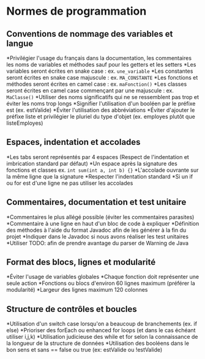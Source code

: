 # Normes de programmation

## Conventions de nommage des variables et langue
*Privilégier l'usage du français dans la documentation, les commentaires les noms de variables et méthodes sauf
pour les getters et les setters
*Les variables seront écrites en snake case : ex. `une_variable`
*Les constantes seront écrites en snake case majuscule : ex. `MA_CONSTANTE`
*Les fonctions et méthodes seront écrites en camel case : ex. `maFonction()`
*Les classes seront écrites en camel case commençant par une  majuscule : ex. `MaClasse()`
*Utiliser des noms significatifs qui ne se ressemblent pas trop et éviter les noms trop longs
*Signifier l'utilisation d'un booléen par le préfixe est (ex. estValide)
*Éviter l'utilisation des abbréviations
*Éviter d'ajouter le préfixe liste et privilégier le pluriel du type d'objet (ex. employes plutôt que listeEmployes)

## Espaces, indentation et accolades
*Les tabs seront représentés par 4 espaces (Respect de l'indentation et imbrication standard par défaut)
*Un espace après la signature des fonctions et classes ex. `int sum(int a, int b) {}`
*L'accolade ouvrante sur la même ligne que la signature
*Respecter l'indentation standard
*Si un if ou for est d'une ligne ne pas utiliser les accolades

## Commentaires, documentation et test unitaire
*Commentaires le plus allégé possible (éviter les commentaires parasites)
*Commentaire à une ligne en haut d'un bloc de code à expliquer
*Définition des méthodes à l'aide du format Javadoc afin de les générer à la fin du projet
*Indiquer dans le Javadoc si nous avons réaliser les test unitaires
*Utiliser TODO: afin de prendre avantage du parser de Warning de Java

## Format des blocs, lignes et modularité
*Éviter l'usage de variables globales
*Chaque fonction doit représenter une seule action
*Fonctions ou blocs d'environ 60 lignes maximum (préférer la modularité)
*Largeur des lignes maximum 120 colonnes                                                

## Structure de contrôles et boucles
*Utilisation d'un switch case lorsqu'on a beaucoup de branchements (ex. if else)
*Prioriser des forEach ou enhanced for loops (et dans le cas échéant utiliser i,j,k)
*Utilisation judicieuse des while et for selon la connaissance de la longueur de la structure de données
*Utilisation des booléens dans le bon sens et sans == false ou true (ex: estValide ou !estValide)